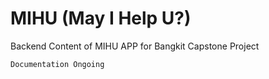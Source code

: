# MIHU (May I Help U?)

Backend Content of MIHU APP for Bangkit Capstone Project

`Documentation Ongoing`
